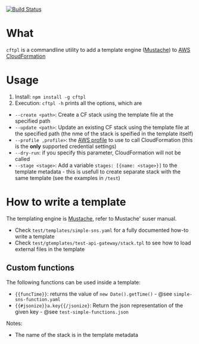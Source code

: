 [![Build Status](https://travis-ci.org/totomz/node-cf.svg?branch=master)](https://travis-ci.org/totomz/node-cf)

# What
`cftpl` is a commandline utility to add a template engine ([Mustache](https://mustache.github.io/)) to [AWS CloudFormation](https://aws.amazon.com/it/cloudformation)

# Usage
1. Install: `npm install -g cftpl`
2. Execution: `cftpl -h` prints all the options, which are

* `--create <path>`: Create a CF stack using the template file at the specified path
* `--update <path>`: Update an existing CF stack using the template file at the specified path (the nme of the stack is speified in the template itself)
* `--profile ,profile>`: the [AWS profile](http://docs.aws.amazon.com/cli/latest/userguide/cli-multiple-profiles.html) to use to call CloudFormation (this is the **only** supported credential settings)
* `--dry-run`: if you specify this parameter, CloudFormation will not be called
* `--stage <stage>`: Add a variable `stages: [{name: <stage>}]` to the template metadata - this is usefull to create separate stack with the same template (see the examples in `/test`)


# How to write a template
The templating engine is [Mustache](https://mustache.github.io/), refer to Mustache' suser manual. 

* Check `test/templates/simple-sns.yaml` for a fully documented how-to write a template
* Check `test/gtemplates/test-api-gateway/stack.tpl` to see how to load external files in the template

## Custom functions
The following functions can be used inside a template:
* `{{funcTime}}`: returns the value of `new Date().getTime()` - @see `simple-sns-function.yaml`
* `{{#jsonize}}a.key{{/jsonize}`: Return the json representation of the given key - @see `test-simple-functions.json`

Notes:
* The name of the stack is in the template metadata